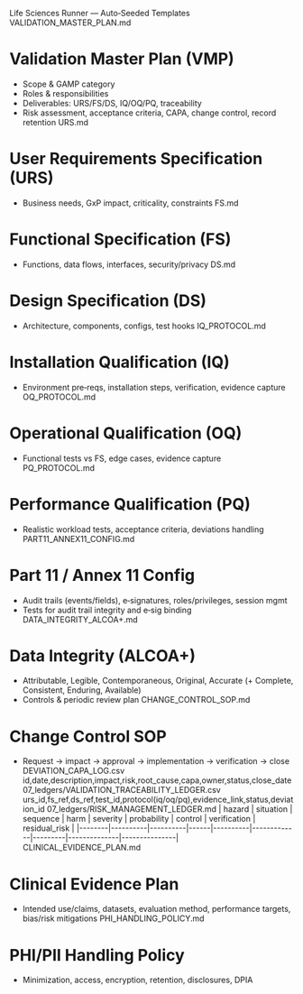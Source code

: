 Life Sciences Runner — Auto‑Seeded Templates
VALIDATION_MASTER_PLAN.md
# Validation Master Plan (VMP)
- Scope & GAMP category
- Roles & responsibilities
- Deliverables: URS/FS/DS, IQ/OQ/PQ, traceability
- Risk assessment, acceptance criteria, CAPA, change control, record retention
URS.md
# User Requirements Specification (URS)
- Business needs, GxP impact, criticality, constraints
FS.md
# Functional Specification (FS)
- Functions, data flows, interfaces, security/privacy
DS.md
# Design Specification (DS)
- Architecture, components, configs, test hooks
IQ_PROTOCOL.md
# Installation Qualification (IQ)
- Environment pre‑reqs, installation steps, verification, evidence capture
OQ_PROTOCOL.md
# Operational Qualification (OQ)
- Functional tests vs FS, edge cases, evidence capture
PQ_PROTOCOL.md
# Performance Qualification (PQ)
- Realistic workload tests, acceptance criteria, deviations handling
PART11_ANNEX11_CONFIG.md
# Part 11 / Annex 11 Config
- Audit trails (events/fields), e‑signatures, roles/privileges, session mgmt
- Tests for audit trail integrity and e‑sig binding
DATA_INTEGRITY_ALCOA+.md
# Data Integrity (ALCOA+)
- Attributable, Legible, Contemporaneous, Original, Accurate (+ Complete, Consistent, Enduring, Available)
- Controls & periodic review plan
CHANGE_CONTROL_SOP.md
# Change Control SOP
- Request → impact → approval → implementation → verification → close
DEVIATION_CAPA_LOG.csv
id,date,description,impact,risk,root_cause,capa,owner,status,close_date
07_ledgers/VALIDATION_TRACEABILITY_LEDGER.csv
urs_id,fs_ref,ds_ref,test_id,protocol(iq/oq/pq),evidence_link,status,deviation_id
07_ledgers/RISK_MANAGEMENT_LEDGER.md
| hazard | situation | sequence | harm | severity | probability | control | verification | residual_risk |
|--------|----------|----------|------|----------|-------------|---------|--------------|---------------|
CLINICAL_EVIDENCE_PLAN.md
# Clinical Evidence Plan
- Intended use/claims, datasets, evaluation method, performance targets, bias/risk mitigations
PHI_HANDLING_POLICY.md
# PHI/PII Handling Policy
- Minimization, access, encryption, retention, disclosures, DPIA

